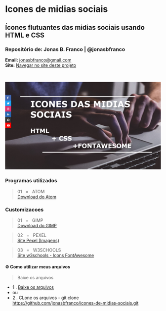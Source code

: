 <p align='left'><h1><b>Icones de midias sociais<br></h1></b></p>
<p align='left'><h2>Ícones flutuantes das midias sociais usando HTML e CSS</h2></b></p>
<p align='left'><h3><b>Repositório de:</b> Jonas B. Franco | @jonasbfranco<br></h3></b></p>
<b>Email:</b> <a href='mailto:jonasbfranco@gmail.com'>jonasbfranco@gmail.com</a><br>
<b>Site:</b> <a href='https://projeto1.netlify.com/'>Navegar no site deste projeto</a></p>
<br>

![Print of Site](https://github.com/jonasbfranco/icones-de-midias-sociais/blob/master/1.png?raw=true)

### Programas utilizados
> 01&nbsp;&nbsp;&nbsp;=&nbsp;&nbsp;&nbsp;ATOM<br>
[Download do Atom](https://atom.io/) 

### Customizacoes
> 01&nbsp;&nbsp;&nbsp;=&nbsp;&nbsp;&nbsp;GIMP<br>
[Download do GIMP](https://www.gimp.org/)

> 02&nbsp;&nbsp;&nbsp;=&nbsp;&nbsp;&nbsp;PEXEL<br>
[Site Pexel (Imagens)](https://www.pexels.com/)

> 03&nbsp;&nbsp;&nbsp;=&nbsp;&nbsp;&nbsp;W3SCHOOLS<br>
[Site w3schools - Icons FontAwesome](https://www.w3schools.com/icons/fontawesome5_intro.asp)

#### ⚙ Como utilizar meus arquivos 
> Baixe os arquivos 
* 1 . [Baixe os arquivos ](https://github.com/jonasbfranco/icones-de-midias-sociais/archive/master.zip)<br>
* ou
* 2 . CLone os arquivos - git clone https://github.com/jonasbfranco/icones-de-midias-sociais.git   




